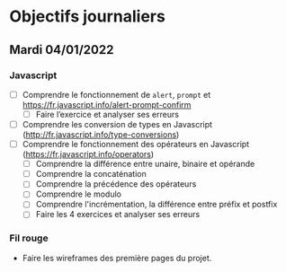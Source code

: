 # Objectifs journaliers

## Mardi 04/01/2022

### Javascript

* [ ] Comprendre le fonctionnement de `alert`, `prompt` et https://fr.javascript.info/alert-prompt-confirm
  * [ ] Faire l’exercice et analyser ses erreurs
* [ ] Comprendre les conversion de types en Javascript (http://fr.javascript.info/type-conversions)
* [ ] Comprendre le fonctionnement des opérateurs en Javascript (https://fr.javascript.info/operators)
  * [ ] Comprendre la différence entre unaire, binaire et opérande
  * [ ] Comprendre la concaténation
  * [ ] Comprendre la précédence des opérateurs
  * [ ] Comprendre le modulo
  * [ ] Comprendre l'incrémentation, la différence entre préfix et postfix
  * [ ] Faire les 4 exercices et analyser ses erreurs

### Fil rouge

* Faire les wireframes des première pages du projet.
